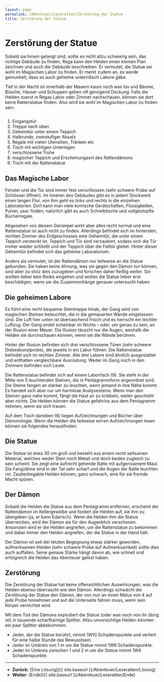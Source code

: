 ```yaml
---
layout: page
permalink: /Abenteuer/Leseratten/Zerstörung_der_Statue
title: Zerstörung der Statue
---
```


# Zerstörung der Statue

Sobald sie hinein gelangt sind, sollte es nicht allzu schwierig sein, das richtige Gebäude zu finden, Rega kann den Helden einen kleinen Plan zeichnen und auch die Gebäude beschreiben. Er vermutet, die Statue sei wohl im Magischen Labor zu finden. Er merkt zudem an, es werde gemunkelt, dass es auch geheime unterirdisch Labore gäbe.

Tief in der Nacht ist innerhalb der Mauern kaum noch was los und Bäume, Büsche, Häuser und Schuppen geben oft genügend Deckung. Falls die Helden zuerst in Regas Labor oder Zimmer nachschauen, können sie dort keine Rattenstatue finden. Also wird sie wohl im Magischen Labor zu finden sein.

<img alt="" src="{{ site.baseurl }}/assets/images/abenteuer/leseratten/labor.png" />

1. Eingangstür
2. Treppe nach oben
3. Geheimtür unter einem Teppich
4. Halbrunde, zweistufiger Absatz
5. Regale mit vielen Utensilien, Tränken etc
6. Tisch mit wichtigen Unterlagen
7. verschlossene Truhe
8. magischer Teppich und Erscheinungsort des Rattendämons
9. Tisch mit der Rattenstatue

## Das Magische Labor

Fenster und die Tür sind immer fest verschlossen (sehr schwere Probe auf Schlösser öffnen). Im Inneren des Gebäudes gibt es in jedem Stockwerk einen langen Flur, von ihm geht es links und rechts in die einzelnen Laboratorien. Dort kann man viele komische Gerätschaften, Flüssigkeiten, Pulver, usw. finden; natürlich gibt es auch Schreibtische und vollgestopfte Bücherregale.

Abgesehen von diesem Gerümpel wirkt aber alles recht normal und eine Rattenstatue ist auch nicht zu finden. Allerdings befindet sich im hintersten, rechten Zimmer des Erdgeschosses eine Geheimtür, die unter einem Teppich versteckt ist. Teppich und Tür sind verzaubert, sodass sich die Tür immer wieder schließt und der Teppich über die Falltür gleitet. Hinter dieser Geheimtür befindet sich das geheime Laboratorium.

Anders als vermutet, ist der Rattendämon nur teilweise an die Statue gebunden. Sie haben keine Ahnung, was sie gegen den Dämon tun können, sind aber zu stolz dies zuzugeben und forschen daher fleißig weiter. Sie wollten lieber kein Risiko eingehen und wollen die Statue lieber erst beschädigen, wenn sie die Zusammenhänge genauer untersucht haben.

## Die geheimen Labore

Es führt eine recht bequeme Steintreppe hinab, der Gang wird von magischen Steinen beleuchtet, die in die gemauerten Wände eingelassen sind. Die Luft hier unten ist überraschend frisch und es herrscht ein leichter Luftzug. Der Gang endet scheinbar im Nichts &ndash; oder, um genau zu sein, an der Illusion einer Mauer. Die Illusion täuscht nur die Augen, weshalb die Helden sie durchschauen können, wenn sie die Wände berühren.

Hinter der Illusion befinden sich drei verschlossene Türen (sehr schwere Diebeskunstprobe), die jeweils in ein Labor führen. Die Rattenstatue befindet sich im rechten Zimmer. Alle drei Labore sind ähnlich ausgestattet und enthalten vergleichbare Ausrüstung. Weder im Gang noch in den Zimmern befinden sich Leute.

Die Rattenstatue befindet sich auf einem Labortisch (9). Sie steht in der Mitte von 5 leuchtenden Steinen, die in Pentagrammform angeordnet sind. Die Steine fangen an stärker zu leuchten, wenn jemand in ihre Nähe kommt. Es handelt sich aber nur um harmlose Analysesteine. Wenn man den Steinen ganz nahe kommt, fängt die Haut an zu kribbeln, weiter geschieht aber nichts. Die Helden können die Statue gefahrlos aus dem Pentagramm nehmen, wenn sie sich trauen.

Auf dem Tisch daneben (6) liegen Aufzeichnungen und Bücher über Dämonologie. Wenn die Helden die teilweise wirren Aufzeichnungen lesen können sie folgendes herausfinden:

## Die Statue

Die Statue ist etwa 30 cm groß und besteht aus einem recht seltsamen Material, welches weder Stein noch Metall und doch beides zugleich zu sein scheint. Sie zeigt eine aufrecht gehende Ratte mit aufgerissenem Maul. Die Fangzähne sind in der Tat sehr scharf und die Augen der Ratte leuchten rot. Zauberbegabte Helden können, ganz schwach, eine für sie fremde Macht spüren.

## Der Dämon

Sobald die Helden die Statue aus dem Pentagramm entfernen, erscheint der Rattendämon im Kellergewölbe und fordert die Helden auf, sie ihm zu übergeben (ja, er kann Edarisch). Wenn die Helden ihm die Statue überreichen, wird der Dämon sie für den Augenblick verschonen. Ansonsten wird er die Helden angreifen, um die Rattenstatue zu bekommen und dabei immer den Helden angreifen, der die Statue in der Hand hält.

Der Dämon ist seit der letzten Begegnung etwas stärker geworden, aufmerksamen Helden (sehr schwere Probe auf Aufmerksamkeit) sollte dies auch auffallen. Seine genaue Stärke hängt davon ab, wie schnell und erfolgreich die Helden das Abenteuer gelöst haben.

## Zerstörung

Die Zerstörung der Statue hat keine offensichtlichen Auswirkungen, was die Helden ebenso überrascht wie den Dämon. Allerdings schwächt die Zerstörung der Statue den Dämon, der von nun an einen Malus von 4 auf jede Probe hinnehmen und auf die Unterseite fahren muss, wenn sein Körper vernichtet wird.

Mit dem Tod des Dämons explodiert die Statue (oder was noch von ihr übrig ist) in tausende scharfkantige Splitter. Allzu unvorsichtige Helden könnten ein paar Splitter abbekommen.

- Jeder, der die Statue berührt, nimmt 1W10 Schadenspunkte und verliert für eine halbe Stunde das Bewusstsein.
- Jeder im Umkreis von 1 m um die Statue nimmt 1W6 Schadenspunkte.
- Jeder im Umkreis zwischen 1 und 2 m um die Statue nimmt 1W4 Schadenspunkte.

***

- **Zurück:** [Eine Lösung]({{ site.baseurl }}/Abenteuer/Leseratten/Lösung)
- **Weiter:** [Ende]({{ site.baseurl }}/Abenteuer/Leseratten/Ende)
